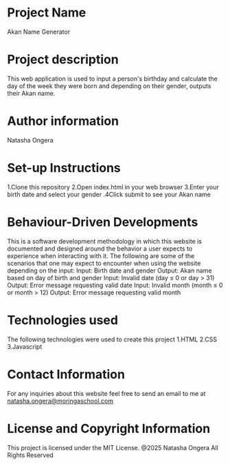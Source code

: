 # Project Name
Akan Name Generator
# Project description
This web application is used to input a person's birthday and calculate the day of the week they were born and depending on their gender, outputs their Akan name.
# Author information
Natasha Ongera 
# Set-up Instructions
1.Clone this repository
2.Open index.html in your web browser
3.Enter your birth date and select your gender
.4Click submit to see your Akan name
# Behaviour-Driven Developments
This is a software development methodology in which this website is documented and designed around the behavior a user expects to experience when interacting with it. The following are some of the scenarios that one may expect to encounter when using the website depending on the input:
Input: Birth date and gender
Output: Akan name based on day of birth and gender
Input: Invalid date (day ≤ 0 or day > 31)
Output: Error message requesting valid date
Input: Invalid month (month ≤ 0 or month > 12)
Output: Error message requesting valid month
# Technologies used
The following technologies were used to create this project
1.HTML
2.CSS
3.Javascript
# Contact Information
For any inquiries about this website  feel free to send an email to me at natasha.ongera@moringaschool.com
# License and Copyright Information
This project is licensed under the MIT License.
@2025 Natasha Ongera All Rights Reserved







 
